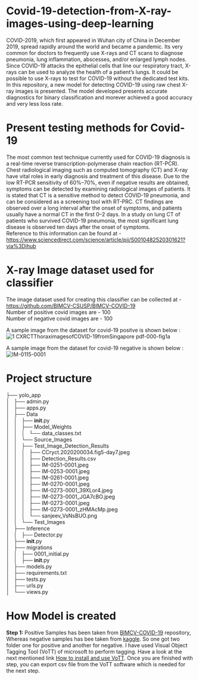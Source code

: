 # Covid-19-detection-from-X-ray-images-using-deep-learning

COVID-2019, which first appeared in Wuhan city of China in December 2019, spread rapidly around the world and became a pandemic. Its very common for doctors to frequently use X-rays and CT scans to diagnose pneumonia, lung inflammation, abscesses, and/or enlarged lymph nodes. Since COVID-19 attacks the epithelial cells that line our respiratory tract, X-rays can be used to analyze the health of a patient’s lungs. It could be possible to use X-rays to test for COVID-19 without the dedicated test kits.
In this repository, a new model for detecting COVID-19 using raw chest X-ray images is presented. The model developed presents accurate diagnostics for binary classification and morever achieved a good accuracy and very less loss rate.

# Present testing methods for Covid-19 

The most common test technique currently used for COVID-19 diagnosis is a real-time reverse transcription-polymerase chain reaction (RT-PCR). Chest radiological imaging such as computed tomography (CT) and X-ray have vital roles in early diagnosis and treatment of this disease. Due to the low RT-PCR sensitivity of 60%–70%, even if negative results are obtained, symptoms can be detected by examining radiological images of patients. It is stated that CT is a sensitive method to detect COVID-19 pneumonia, and can be considered as a screening tool with RT-PRC. CT findings are observed over a long interval after the onset of symptoms, and patients usually have a normal CT in the first 0–2 days. In a study on lung CT of patients who survived COVID-19 pneumonia, the most significant lung disease is observed ten days after the onset of symptoms.  
Reference to this information can be found at - https://www.sciencedirect.com/science/article/pii/S0010482520301621?via%3Dihub

# X-ray Image dataset used for classifier

The image dataset used for creating this classifier can be collected at - https://github.com/BIMCV-CSUSP/BIMCV-COVID-19  
Number of positive covid images are - 100  
Number of negative covid images are - 100  

A sample image from the dataset for covid-19 positve is shown below :   
![1 CXRCTThoraximagesofCOVID-19fromSingapore pdf-000-fig1a](https://user-images.githubusercontent.com/39157936/89102153-02da6600-d424-11ea-8ce1-c0c0e6fc9162.png)

A sample image from the dataset for covid-19 negative is shown below :   
![IM-0115-0001](https://user-images.githubusercontent.com/39157936/89102231-9f046d00-d424-11ea-805c-a052adba3f4e.jpeg)

# Project structure

├── yolo_app  
│   ├── admin.py  
│   ├── apps.py  
│   ├── Data  
│   │   ├── __init__.py  
│   │   ├── Model_Weights  
│   │   │   └── data_classes.txt  
│   │   └── Source_Images  
│   │       ├── Test_Image_Detection_Results  
│   │       │   ├── CCryct.2020200034.fig5-day7.jpeg  
│   │       │   ├── Detection_Results.csv  
│   │       │   ├── IM-0251-0001.jpeg  
│   │       │   ├── IM-0253-0001.jpeg  
│   │       │   ├── IM-0261-0001.jpeg  
│   │       │   ├── IM-0270-0001.jpeg  
│   │       │   ├── IM-0273-0001_39XLor4.jpeg  
│   │       │   ├── IM-0273-0001_JGA7cBO.jpeg  
│   │       │   ├── IM-0273-0001.jpeg  
│   │       │   ├── IM-0273-0001_zHMAcMp.jpeg  
│   │       │   └── sanjeev_VsNsBUO.png  
│   │       └── Test_Images  
│   ├── Inference  
│   │   ├── Detector.py  
│   ├── __init__.py  
│   ├── migrations  
│   │   ├── 0001_initial.py  
│   │   ├── __init__.py  
│   ├── models.py  
│   ├── requirements.txt  
│   ├── tests.py  
│   ├── urls.py  
│   └── views.py    

# How Model is created     
**Step 1:** Positive Samples has been taken from [BIMCV-COVID-19](https://github.com/BIMCV-CSUSP/BIMCV-COVID-19) repository, Whereas negative samples has bee taken from [kaggle](https://www.kaggle.com/paultimothymooney/chest-xray-pneumonia). So one got two folder one for positive and another for negative. I have used Visual Object Tagging Tool (VoTT) of microsoft to perform tagging. Have a look at the next mentioned link [How to install and use VoTT](https://github.com/microsoft/VoTT). Once you are finished with step, you can export csv file from the VoTT software which is needed for the next step.  




